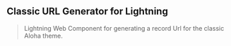 ## Classic URL Generator for Lightning
> Lightning Web Component for generating a record Url for the classic Aloha theme.